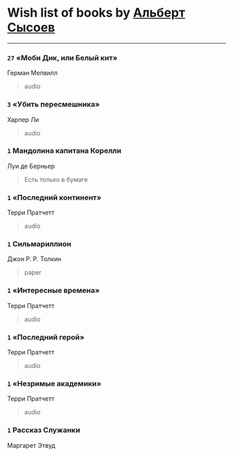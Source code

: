 # Wish list of books by [Альберт Сысоев](http://vk.com/id47446642)
---

### `27` «Моби Дик, или Белый кит»
Герман Мелвилл
> audio

### `3` «Убить пересмешника»
Харпер Ли
> audio

### `1` Мандолина капитана Корелли
Луи де Берньер
> Есть только в бумаге

### `1` «Последний континент»
Терри Пратчетт
> audio

### `1` Сильмариллион
Джон Р. Р. Толкин
> paper

### `1` «Интересные времена»
Терри Пратчетт
> audio

### `1` «Последний герой»
Терри Пратчетт
> audio

### `1` «Незримые академики»
Терри Пратчетт
> audio

### `1` Рассказ Служанки
Маргарет Этвуд

